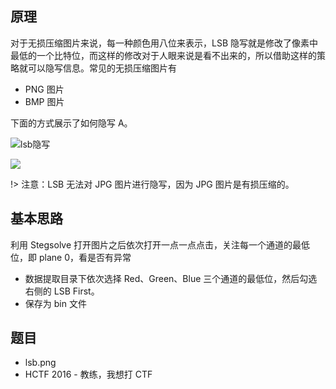 ## 原理

对于无损压缩图片来说，每一种颜色用八位来表示，LSB 隐写就是修改了像素中最低的一个比特位，而这样的修改对于人眼来说是看不出来的，所以借助这样的策略就可以隐写信息。常见的无损压缩图片有

- PNG 图片
- BMP 图片

下面的方式展示了如何隐写 A。

![lsb隐写](/misc/picture/figure/lsb-intro.png)

![](/misc/picture/figure/lsb-fora.png)

!> 注意：LSB 无法对 JPG 图片进行隐写，因为 JPG 图片是有损压缩的。

## 基本思路

利用 Stegsolve 打开图片之后依次打开一点一点点击，关注每一个通道的最低位，即 plane 0，看是否有异常

- 数据提取目录下依次选择 Red、Green、Blue 三个通道的最低位，然后勾选右侧的 LSB First。
- 保存为 bin 文件

## 题目

- lsb.png
- HCTF 2016 - 教练，我想打 CTF